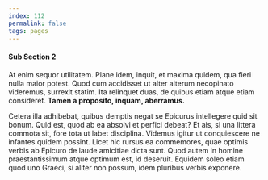```yaml
---
index: 112
permalink: false
tags: pages
---
```


#### Sub Section 2

At enim sequor utilitatem. Plane idem, inquit, et maxima quidem, qua fieri nulla maior potest. Quod cum accidisset ut alter alterum necopinato videremus, surrexit statim. Ita relinquet duas, de quibus etiam atque etiam consideret. **Tamen a proposito, inquam, aberramus.**

Cetera illa adhibebat, quibus demptis negat se Epicurus intellegere quid sit bonum. Quid est, quod ab ea absolvi et perfici debeat? Et ais, si una littera commota sit, fore tota ut labet disciplina. Videmus igitur ut conquiescere ne infantes quidem possint. Licet hic rursus ea commemores, quae optimis verbis ab Epicuro de laude amicitiae dicta sunt. Quod autem in homine praestantissimum atque optimum est, id deseruit. Equidem soleo etiam quod uno Graeci, si aliter non possum, idem pluribus verbis exponere.
